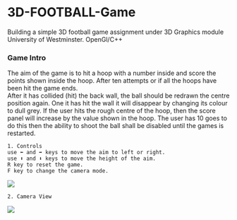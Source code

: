 # 3D-FOOTBALL-Game
Building a simple 3D football game assignment under 3D Graphics module University of Westminster.
OpenGl/C++


### Game Intro

The aim of the game is to hit a hoop with a number inside and score the points shown inside the hoop.
After ten attempts or if all the hoops have been hit the game ends.  
After it has collided (hit) the back wall, the ball should be redrawn the centre position again. 
One it has hit the wall it will disappear by changing its colour to dull grey. 
If the user hits the rough centre of the hoop, then the score panel will increase by the value shown in the hoop.
The user has 10 goes to do this then the ability to shoot the ball shall be disabled until the games is restarted.

```
1. Controls 
use ⬅ and ➡ keys to move the aim to left or right.
use ⬆ and ⬇ keys to move the height of the aim.
R key to reset the game.
F key to change the camera mode.
```
<img src = "https://github.com/ANDREWDESILVASL/3D-FOOTBALL-Game-/blob/main/images/main.JPG">

```
2. Camera View
```
<img src = "https://github.com/ANDREWDESILVASL/3D-FOOTBALL-Game-/blob/main/images/fpsView.JPG">

